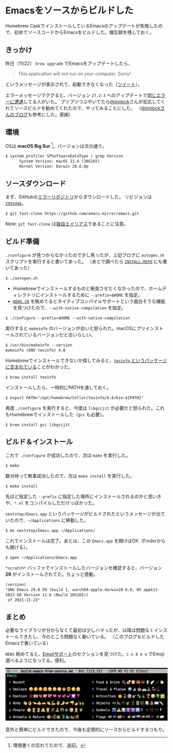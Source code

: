 # Emacsをソースからビルドした

Homebrew CaskでインストールしているEmacsのアップデートが失敗したので、初めてソースコードからEmacsをビルドした。備忘録を残しておく。

## きっかけ

昨日（11/22） `brew upgrade` でEmacsをアップデートしたら、

> This application will not run on your computer. Sorry!

というメッセージが表示されて、起動できなくなった（[ツイート](https://twitter.com/ybiquitous/status/1462691859482877954)）。

エラーメッセージでググると、バージョン `27.2-3` へのアップデートで[同じエラーに遭遇](https://github.com/Homebrew/homebrew-cask/pull/114603#issuecomment-974360530)してる人がいた。
ブツブツつぶやいてたら[@jimlock](https://twitter.com/jimlock)さんが反応してくれてソースビルドを勧めてくれたので、やってみることにした。
（[@jimlockさんのブログ](https://jinroq.hatenablog.jp/entry/2021/11/20/101235)も参考にした。感謝）

## 環境

OSは **macOS Big Sur** [^1]。バージョンは次の通り。

```console
$ system_profiler SPSoftwareDataType | grep Version
      System Version: macOS 11.6 (20G165)
      Kernel Version: Darwin 20.6.0p
```

## ソースダウンロード

まず、GitHubの[ミラーリポジトリ](https://github.com/emacs-mirror/emacs)からダウンロードした。
リビジョンは [`2955d46`](https://github.com/emacs-mirror/emacs/tree/2955d46c00430b38310d0fae968adea91e2bbc3d)。

```console
$ git fast-clone https://github.com/emacs-mirror/emacs.git
```

Note: `git fast-clone` は[独自エイリアス](./git-partial-clone.md)であることに注意。

## ビルド準備

`./configure` が見つからなかったので少し焦ったが、上記ブログに `autogen.sh` スクリプトを実行すると書いてあった。
（あとで調べたら [`INSTALL.REPO`](https://github.com/emacs-mirror/emacs/blob/2955d46c00430b38310d0fae968adea91e2bbc3d/INSTALL.REPO) にも書いてあった）

```console
$ ./autogen.sh
```

- Homebrewでインストールするものと衝突させたくなかったので、ホームディレクトリにインストールするために `--prefix=$HOME` を指定。
- [`NEWS.28`](https://github.com/emacs-mirror/emacs/blob/2955d46c00430b38310d0fae968adea91e2bbc3d/etc/NEWS.28) を眺めてるとネイティブコンパイルサポートという面白そうな機能を見つけたので、`--with-native-compilation` を指定。

```console
$ ./configure --prefix=$HOME --with-native-compilation
```

実行すると `makeinfo` のバージョンが古いと怒られた。macOSにプリインストールされているバージョンだと古いらしい。

```console
$ /usr/bin/makeinfo --version
makeinfo (GNU texinfo) 4.8
```

Homebrewでインストールできないか探してみると、[`texinfo` というパッケージに含まれている](https://stackoverflow.com/a/44382617)ことがわかった。

```console
$ brew install texinfo
```

インストールしたら、一時的にPATHを通しておく。

```console
$ export PATH="/opt/homebrew/Cellar/texinfo/6.8/bin:${PATH}"
```

再度 `./configure` を実行すると、今度は `libgccjit` が必要だと怒られた。これもHomebrewでインストールした（`gcc` も必要）。

```console
$ brew install gcc libgccjit
```

## ビルド＆インストール

これで `./configure` が成功したので、次は `make` を実行した。

```console
$ make
```

数分待って無事成功したので、次は `make install` を実行した。

```console
$ make install
```

先ほど指定した `--prefix` に指定した場所にインストールされるのかと思いきや、`*.el` をコンパイルしただけっぽかった。

`nextstep/Emacs.app` というパッケージがビルドされたというメッセージが出ていたので、`~/Applications` に移動した。

```console
$ mv nextstep/Emacs.app ~/Applications/
```

これでインストールは完了。あとは、この `Emacs.app` を開けばOK（Finderからも開ける）。

```console
$ open ~/Applications/Emacs.app
```

`*scratch*` バッファでインストールしたバージョンを確認すると、バージョン **29** がインストールされてた。ちょっと感動。

```
(version)
"GNU Emacs 29.0.50 (build 1, aarch64-apple-darwin20.6.0, NS appkit-2022.60 Version 11.6 (Build 20G165))
 of 2021-11-23"
```

## まとめ

必要なライブラリが分からなくて最初は少しハマったが、以降は問題なくインストールできたし、今のところ問題なく動いている。
（このブログもビルドしたEmacsで書いている）

`NEWS` 眺めてると、[Emojiサポート](https://github.com/emacs-mirror/emacs/blob/2955d46c00430b38310d0fae968adea91e2bbc3d/etc/NEWS#L108)のセクションを見つけた。`C-x 8 e e` でEmoji選べるようになってる。便利。

![Emoji support on Emacs 29](../../images/emoji-support-on-emacs-29.png)

意外と簡単にビルドできたので、今後も定期的にソースからビルドするつもり。

[^1]: 環境書くの忘れてたので、追記。
